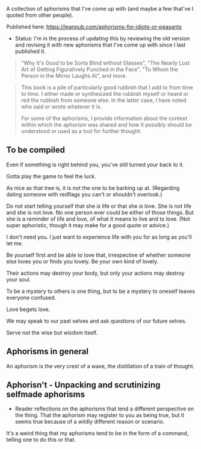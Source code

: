 A collection of aphorisms that I've come up with (and maybe a few that've I quoted from other people).

Published here: <https://leanpub.com/aphorisms-for-idiots-or-peasants>

- Status: I'm in the process of updating this by reviewing the old version and revising it with new aphorisms that I've come up with since I last published it. 

> "Why It's Good to be Sorta Blind without Glasses", "The Nearly Lost Art of Getting Figuratively Punched in the Face", "To Whom the Person in the Mirror Laughs At", and more.

> This book is a pile of particularly good rubbish that I add to from time to time. I either made or synthesized the rubbish myself or heard or red the rubbish from someone else. In the latter case, I have noted who said or wrote whatever it is.
>
> For some of the aphorisms, I provide information about the context within which the aphorism was shared and how it possibly should be understood or used as a tool for further thought.

## To be compiled
Even if something is right behind you, you've still turned your back to it.

Gotta play the game to feel the luck.

As nice as that tree is, it is not the one to be barking up at. (Regarding dating someone with redflags you can't or shouldn't overlook.)

Do not start telling yourself that she *is* life or that she *is* love. She is not life and she is not love. No one person ever could be either of those things. But she is a reminder of life and love, of what it means to live and to love. (Not super aphoristic, though it may make for a good quote or advice.)

I don't need you. I just want to experience life with you for as long as you'll let me.

Be yourself first and be able to love that, irrespective of whether someone else loves you or finds you lovely. Be your own kind of lovely.

Their actions may destroy your body, but only your actions may destroy your soul.

To be a mystery to others is one thing, but to be a mystery to oneself leaves everyone confused.

Love begets love.

We may speak to our past selves and ask questions of our future selves.

Serve not the wise but wisdom itself.

## Aphorisms in general
An aphorism is the very crest of a wave, the distillation of a train of thought.


## Aphorisn't - Unpacking and scrutinizing selfmade aphorisms
- Reader reflections on the aphorisms that lend a different perspective on the thing. That the aphorism may register to you as being true, but it seems true because of a wildly different reason or scenario.

It's a weird thing that my aphorisms tend to be in the form of a command, telling one to do this or that.